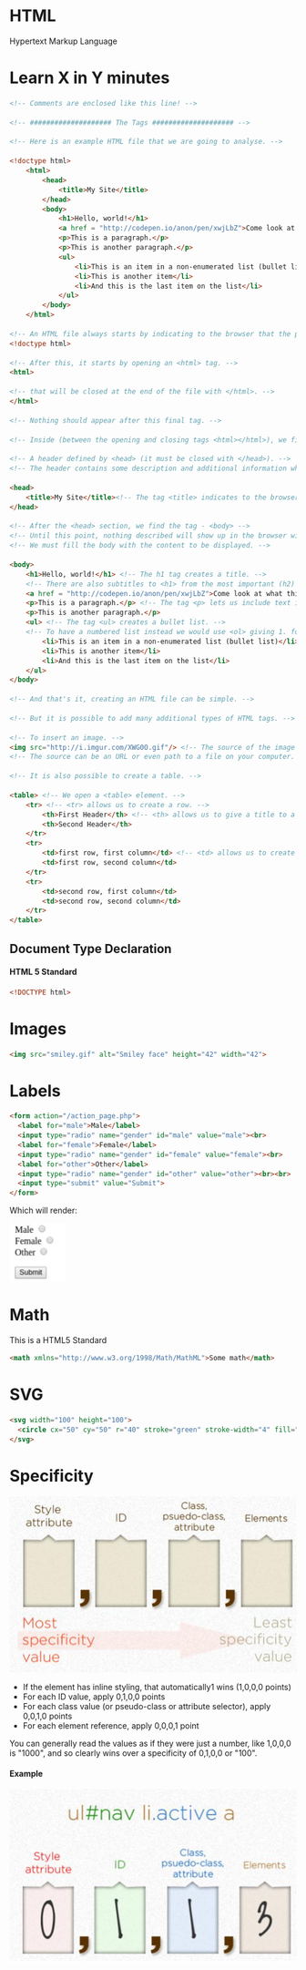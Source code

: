<!--
@Author: Thomas Scholtz <thomas>
@Date:   2017-03-07T21:54:35+02:00
@Email:  thomas@quantum-sicarius.za.net
@Last modified by:   thomas
@Last modified time: 2017-03-07T22:16:17+02:00
@License: Attribution-NonCommercial-ShareAlike 4.0 International
-->

# HTML
Hypertext Markup Language

# Learn X in Y minutes
```html
<!-- Comments are enclosed like this line! -->

<!-- #################### The Tags #################### -->

<!-- Here is an example HTML file that we are going to analyse. -->

<!doctype html>
    <html>
        <head>
            <title>My Site</title>
        </head>
        <body>
            <h1>Hello, world!</h1>
            <a href = "http://codepen.io/anon/pen/xwjLbZ">Come look at what this shows</a>
            <p>This is a paragraph.</p>
            <p>This is another paragraph.</p>
            <ul>
                <li>This is an item in a non-enumerated list (bullet list)</li>
                <li>This is another item</li>
                <li>And this is the last item on the list</li>
            </ul>
        </body>
    </html>

<!-- An HTML file always starts by indicating to the browser that the page is HTML. -->
<!doctype html>

<!-- After this, it starts by opening an <html> tag. -->
<html>

<!-- that will be closed at the end of the file with </html>. -->
</html>

<!-- Nothing should appear after this final tag. -->

<!-- Inside (between the opening and closing tags <html></html>), we find: -->

<!-- A header defined by <head> (it must be closed with </head>). -->
<!-- The header contains some description and additional information which are not displayed; this is metadata. -->

<head>
    <title>My Site</title><!-- The tag <title> indicates to the browser the title to show in browser window's title bar and tab name. -->
</head>

<!-- After the <head> section, we find the tag - <body> -->
<!-- Until this point, nothing described will show up in the browser window. -->
<!-- We must fill the body with the content to be displayed. -->

<body>
    <h1>Hello, world!</h1> <!-- The h1 tag creates a title. -->
    <!-- There are also subtitles to <h1> from the most important (h2) to the most precise (h6). -->
    <a href = "http://codepen.io/anon/pen/xwjLbZ">Come look at what this shows</a> <!-- a hyperlink to the url given by the attribute href="" -->
    <p>This is a paragraph.</p> <!-- The tag <p> lets us include text in the html page. -->
    <p>This is another paragraph.</p>
    <ul> <!-- The tag <ul> creates a bullet list. -->
    <!-- To have a numbered list instead we would use <ol> giving 1. for the first element, 2. for the second, etc. -->
        <li>This is an item in a non-enumerated list (bullet list)</li>
        <li>This is another item</li>
        <li>And this is the last item on the list</li>
    </ul>
</body>

<!-- And that's it, creating an HTML file can be simple. -->

<!-- But it is possible to add many additional types of HTML tags. -->

<!-- To insert an image. -->
<img src="http://i.imgur.com/XWG0O.gif"/> <!-- The source of the image is indicated using the attribute src="" -->
<!-- The source can be an URL or even path to a file on your computer. -->

<!-- It is also possible to create a table. -->

<table> <!-- We open a <table> element. -->
    <tr> <!-- <tr> allows us to create a row. -->
        <th>First Header</th> <!-- <th> allows us to give a title to a table column. -->
        <th>Second Header</th>
    </tr>
    <tr>
        <td>first row, first column</td> <!-- <td> allows us to create a table cell. -->
        <td>first row, second column</td>
    </tr>
    <tr>
        <td>second row, first column</td>
        <td>second row, second column</td>
    </tr>
</table>
```

## Document Type Declaration
#### HTML 5 Standard
```html
<!DOCTYPE html>
```
# Images
```html
<img src="smiley.gif" alt="Smiley face" height="42" width="42">
```

# Labels
```html
<form action="/action_page.php">
  <label for="male">Male</label>
  <input type="radio" name="gender" id="male" value="male"><br>
  <label for="female">Female</label>
  <input type="radio" name="gender" id="female" value="female"><br>
  <label for="other">Other</label>
  <input type="radio" name="gender" id="other" value="other"><br><br>
  <input type="submit" value="Submit">
</form>
```
Which will render:

![html render](/COS216/notes/images/htmlrender1.jpg)

# Math
This is a HTML5 Standard
```html
<math xmlns="http://www.w3.org/1998/Math/MathML">Some math</math>
```

# SVG
```html
<svg width="100" height="100">
  <circle cx="50" cy="50" r="40" stroke="green" stroke-width="4" fill="yellow" />
</svg>
```

# Specificity
![Specificity1](/COS216/notes/images/specificity1.jpg)

- If the element has inline styling, that automatically1 wins (1,0,0,0 points)
- For each ID value, apply 0,1,0,0 points
- For each class value (or pseudo-class or attribute selector), apply 0,0,1,0 points
- For each element reference, apply 0,0,0,1 point

You can generally read the values as if they were just a number, like 1,0,0,0 is "1000", and so clearly wins over a specificity of 0,1,0,0 or "100".

#### Example
![Specificity1](/COS216/notes/images/specificity2.jpg)
